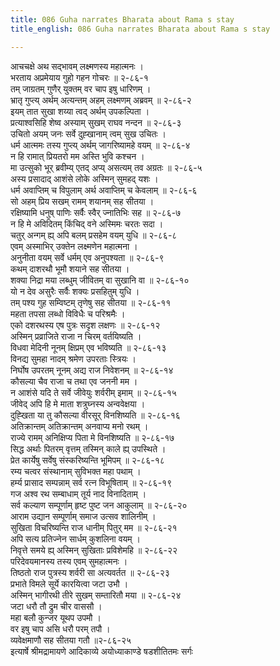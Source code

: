 ```yaml
---
title: 086 Guha narrates Bharata about Rama s stay
title_english: 086 Guha narrates Bharata about Rama s stay

---
```


<div class="audioEmbed"  caption="श्रीराम-हरिसीताराममूर्ति-घनपाठिभ्यां वचनम्" src="https://archive.org/download/Ramayana-recitation-Sriram-harisItArAmamUrti-Ghanapaati-v2/Kanda_2/Kanda_2_AYK-086-Guhena_Rama_Vruththantha_Kathanam.mp3"></div>

आचचक्षे अथ सद्भावम् लक्ष्मणस्य महात्मनः ।  
भरताय अप्रमेयाय गुहो गहन गोचरः ॥ २-८६-१  
तम् जाग्रतम् गुणैर् युक्तम् वर चाप इषु धारिणम् ।  
भ्रातृ गुप्त्य् अर्थम् अत्यन्तम् अहम् लक्ष्मणम् अब्रवम् ॥ २-८६-२  
इयम् तात सुखा शय्या त्वद् अर्थम् उपकल्पिता ।  
प्रत्याश्वसिहि शेष्व अस्याम् सुखम् राघव नन्दन ॥ २-८६-३  
उचितो अयम् जनः सर्वे दुह्खानाम् त्वम् सुख उचितः ।  
धर्म आत्ममः तस्य गुप्त्य् अर्थम् जागरिष्यामहे वयम् ॥ २-८६-४  
न हि रामात् प्रियतरो मम अस्ति भुवि कश्चन ।  
मा उत्सुको भूर् ब्रवीम्य् एतद् अप्य् असत्यम् तव अग्रतः ॥ २-८६-५  
अस्य प्रसादाद् आशंसे लोके अस्मिन् सुमहद् यशः ।  
धर्म अवाप्तिम् च विपुलाम् अर्थ अवाप्तिम् च केवलाम् ॥ २-८६-६  
सो अहम् प्रिय सखम् रामम् शयानम् सह सीतया ।  
रक्षिष्यामि धनुष् पाणिः सर्वैः स्वैर् ज्नातिभिः सह ॥ २-८६-७  
न हि मे अविदितम् किंचिद् वने अस्मिमः चरतः सदा ।  
चतुर् अन्गम् ह्य् अपि बलम् प्रसहेम वयम् युधि ॥ २-८६-८  
एवम् अस्माभिर् उक्तेन लक्ष्मणेन महात्मना ।  
अनुनीता वयम् सर्वे धर्मम् एव अनुपश्यता ॥ २-८६-९  
कथम् दाशरथौ भूमौ शयाने सह सीतया ।  
शक्या निद्रा मया लब्धुम् जीवितम् वा सुखानि वा ॥ २-८६-१०  
यो न देव असुरैः सर्वैः शक्यः प्रसहितुम् युधि ।  
तम् पश्य गुह सम्विष्टम् तृणेषु सह सीतया ॥ २-८६-११  
महता तपसा लब्धो विविधैः च परिश्रमैः ।  
एको दशरथस्य एष पुत्रः सदृश लक्षणः ॥ २-८६-१२  
अस्मिन् प्रव्राजिते राजा न चिरम् वर्तयिष्यति ।  
विधवा मेदिनी नूनम् क्षिप्रम् एव भविष्यति ॥ २-८६-१३  
विनद्य सुमहा नादम् श्रमेण उपरताः स्त्रियः ।  
निर्घोष उपरतम् नूनम् अद्य राज निवेशनम् ॥ २-८६-१४  
कौसल्या चैव राजा च तथा एव जननी मम ।  
न आशंसे यदि ते सर्वे जीवेयुः शर्वरीम् इमाम् ॥ २-८६-१५  
जीवेद् अपि हि मे माता शत्रुघ्नस्य अन्ववेक्षया ।  
दुह्खिता या तु कौसल्या वीरसूर् विनशिष्यति ॥ २-८६-१६  
अतिक्रान्तम् अतिक्रान्तम् अनवाप्य मनो रथम् ।  
राज्ये रामम् अनिक्षिप्य पिता मे विनशिष्यति ॥ २-८६-१७  
सिद्ध अर्थाः पितरम् वृत्तम् तस्मिन् काले ह्य् उपस्थिते ।  
प्रेत कार्येषु सर्वेषु संस्करिष्यन्ति भूमिपम् ॥ २-८६-१८  
रम्य चत्वर संस्थानाम् सुविभक्त महा पथाम् ।  
हर्म्य प्रासाद सम्पन्नाम् सर्व रत्न विभूषिताम् ॥ २-८६-१९  
गज अश्व रथ सम्बाधाम् तूर्य नाद विनादिताम् ।  
सर्व कल्याण सम्पूर्णाम् हृष्ट पुष्ट जन आकुलाम् ॥ २-८६-२०  
आराम उद्यान सम्पूर्णाम् समाज उत्सव शालिनीम् ।  
सुखिता विचरिष्यन्ति राज धानीम् पितुर् मम ॥ २-८६-२१  
अपि सत्य प्रतिज्नेन सार्धम् कुशलिना वयम् ।  
निवृत्ते समये ह्य् अस्मिन् सुखिताः प्रविशेमहि ॥ २-८६-२२  
परिदेवयमानस्य तस्य एवम् सुमहात्मनः ।  
तिष्ठतो राज पुत्रस्य शर्वरी सा अत्यवर्तत ॥ २-८६-२३  
प्रभाते विमले सूर्ये कारयित्वा जटा उभौ ।  
अस्मिन् भागीरथी तीरे सुखम् सम्तारितौ मया ॥ २-८६-२४  
जटा धरौ तौ द्रुम चीर वाससौ ।  
महा बलौ कुन्जर यूथप उपमौ ।  
वर इषु चाप असि धरौ परम् तपौ ।  
व्यवेक्षमाणौ सह सीतया गतौ ॥२-८६-२५  
इत्यार्षे श्रीमद्रामायणे आदिकाव्ये अयोध्याकाण्डे षडशीतितमः सर्गः